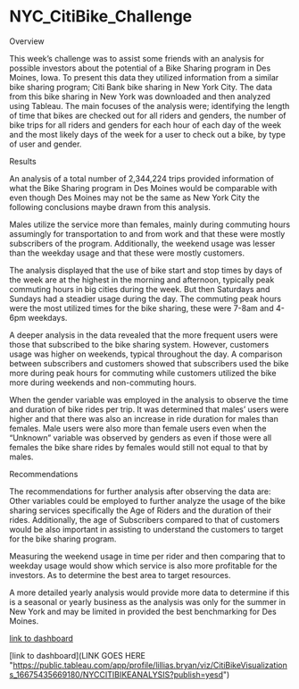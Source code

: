 # NYC_CitiBike_Challenge

Overview 


This week’s challenge was to assist some friends with an analysis for possible investors about the potential of a Bike Sharing program in Des Moines, Iowa. To present this data they utilized information from a similar bike sharing program; Citi Bank bike sharing in New York City. The data from this bike sharing in New York was downloaded and then analyzed using Tableau. The main focuses of the analysis were; identifying the length of time that bikes are checked out for all riders and genders, the number of bike trips for all riders and genders for each hour of each day of the week and the most likely days of the week for a user to check out a bike, by type of user and gender.

Results


An analysis of a total number of 2,344,224 trips provided information of what the Bike Sharing program in Des Moines would be comparable with even though Des Moines may not be the same as New York City the following conclusions maybe drawn from this analysis.

Males utilize the service more than females, mainly during commuting hours assumingly for transportation to and from work and that these were mostly subscribers of the program. Additionally, the weekend usage was lesser than the weekday usage and that these were mostly customers. 

The analysis displayed that the use of bike start and stop times by days of the week are at the highest in the morning and afternoon, typically peak commuting hours in big cities during the week. But then Saturdays and Sundays had a steadier usage during the day. The commuting peak hours were the most utilized times for the bike sharing, these were 7-8am and 4-6pm weekdays.

A deeper analysis in the data revealed that the more frequent users were those that subscribed to the bike sharing system.  However, customers usage was higher on weekends, typical throughout the day. A comparison between subscribers and customers showed that subscribers used the bike more during peak hours for commuting while customers utilized the bike more during weekends and non-commuting hours.

When the gender variable was employed in the analysis to observe the time and duration of bike rides per trip. It was determined that males’ users were higher and that there was also an increase in ride duration for males than females. Male users were also more than female users even when the “Unknown” variable was observed by genders as even if those were all females the bike share rides by females would still not equal to that by males. 

Recommendations


The recommendations for further analysis after observing the data are: 
Other variables could be employed to further analyze the usage of the bike sharing services specifically the Age of Riders and the duration of their rides. Additionally, the age of Subscribers compared to that of customers would be also important in assisting to understand the customers to target for the bike sharing program. 

Measuring the weekend usage in time per rider and then comparing that to weekday usage would show which service is also more profitable for the investors. As to determine the best area to target resources. 

A more detailed yearly analysis would provide more data to determine if this is a seasonal or yearly business as the analysis was only for the summer in New York and may be limited in provided the best benchmarking for Des Moines. 

[link to dashboard](https://public.tableau.com/app/profile/lillias.bryan/viz/CitiBikeVisualizations_16675435669180/NYCCITIBIKEANALYSIS?publish=yes)

[link to dashboard](LINK GOES HERE "https://public.tableau.com/app/profile/lillias.bryan/viz/CitiBikeVisualizations_16675435669180/NYCCITIBIKEANALYSIS?publish=yesd")


